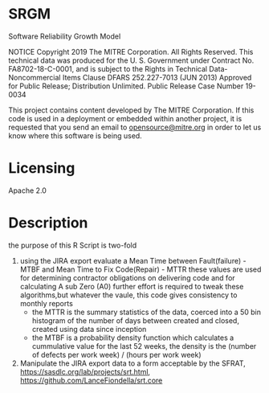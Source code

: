 # SRGM
Software Reliability Growth Model

NOTICE
Copyright 2019 The MITRE Corporation. All Rights Reserved.
This technical data was produced for the U. S. Government under Contract No. FA8702-18-C-0001, 
and is subject to the Rights in Technical Data-Noncommercial Items Clause DFARS 252.227-7013 (JUN 2013)
Approved for Public Release; Distribution Unlimited. Public Release Case Number 19-0034

This project contains content developed by The MITRE Corporation. If this code is used in a deployment or embedded within another project, it is requested that you send an email to opensource@mitre.org in order to let us know where this software is being used.

# Licensing
Apache 2.0

# Description
the purpose of this R Script is two-fold
1) using the JIRA export evaluate a Mean Time between Fault(failure) - MTBF and Mean Time to Fix Code(Repair) - MTTR
   these values are used for determining contractor obligations on delivering code and for calculating A sub Zero (A0)
   further effort is required to tweak these algorithms,but whatever the vaule, this code gives consistency to monthly reports
    * the MTTR is the summary statistics of the data, coerced into a 50 bin histogram of the number of days between 
     created and closed, created using data since inception
    * the MTBF is a probability density function which calculates a cummulative value for the last 52 weeks, the density
      is the (number of defects per work week) / (hours per work week)
2) Manipulate the JIRA export data to a form acceptable by the SFRAT, https://sasdlc.org/lab/projects/srt.html,     https://github.com/LanceFiondella/srt.core
